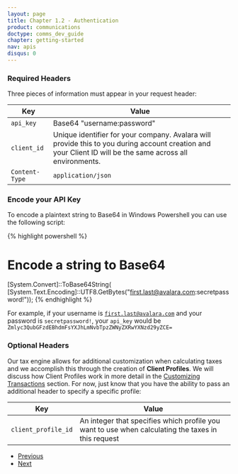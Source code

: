 ```yaml
---
layout: page
title: Chapter 1.2 - Authentication
product: communications
doctype: comms_dev_guide
chapter: getting-started
nav: apis
disqus: 0
---
```

<h3>Required Headers</h3>

Three pieces of information must appear in your request header:

<div class="mobile-table">
  <table class="styled-table">
    <thead>
      <tr>
        <th>Key</th>
        <th>Value</th>
      </tr>
    </thead>
    <tbody>
      <tr>
        <td><code>api_key</code></td>
        <td>Base64 "username:password"</td>
      </tr>
      <tr>
        <td><code>client_id</code></td>
        <td>Unique identifier for your company. Avalara will provide this to you during account creation and your Client ID will be the same across all environments.</td>
      </tr>
      <tr>
      <td><code>Content-Type</code></td>
      <td><code>application/json</code></td>
      </tr>
    </tbody>
  </table>
<div>

<h3>Encode your API Key</h3>

To encode a plaintext string to Base64 in Windows Powershell you can use the following script:

{% highlight powershell %}
# Encode a string to Base64
[System.Convert]::ToBase64String(
  [System.Text.Encoding]::UTF8.GetBytes("first.last@avalara.com:secretpassword!"));
{% endhighlight %}

For example, if your username is <code>first.last@avalara.com</code> and your password is <code>secretpassword!</code>, your <code>api_key</code> would be <code>Zmlyc3QubGFzdEBhdmFsYXJhLmNvbTpzZWNyZXRwYXNzd29yZCE=</code>

<h3>Optional Headers</h3>

Our tax engine allows for additional customization when calculating taxes and we accomplish this through the creation of <b>Client Profiles</b>. We will discuss how Client Profiles work in more detail in the <a class="dev-guide-link" href="/communications/dev-guide/customizing-transactions/">Customizing Transactions</a> section. For now, just know that you have the ability to pass an additional header to specify a specific profile:

<div class="mobile-table">
  <table class="styled-table">
    <thead>
      <tr>
        <th>Key</th>
        <th>Value</th>
      </tr>
    </thead>
    <tbody>
      <tr>
        <td><code>client_profile_id</code></td>
        <td>An integer that specifies which profile you want to use when calculating the taxes in this request</td>
      </tr>
    </tbody>
  </table>
<div>

<ul class="pager">
  <li class="previous"><a href="/communications/dev-guide/account-creation/"><i class="glyphicon glyphicon-chevron-left"></i>Previous</a></li>
  <li class="next"><a href="/communications/dev-guide/getting-started/environments-endpoints/">Next<i class="glyphicon glyphicon-chevron-right"></i></a></li>
</ul>